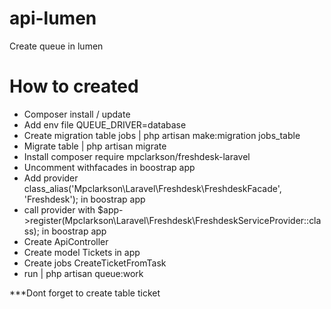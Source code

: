 # api-lumen
Create queue in lumen
# How to created
- Composer install / update
- Add env file QUEUE_DRIVER=database
- Create migration table jobs | php artisan make:migration jobs_table
- Migrate table | php artisan migrate
- Install composer require mpclarkson/freshdesk-laravel
- Uncomment withfacades in boostrap app
- Add provider class_alias('Mpclarkson\Laravel\Freshdesk\FreshdeskFacade', 'Freshdesk'); in boostrap app
- call provider with $app->register(Mpclarkson\Laravel\Freshdesk\FreshdeskServiceProvider::class); in boostrap app
- Create ApiController
- Create model Tickets in app
- Create jobs CreateTicketFromTask
- run | php artisan queue:work

***Dont forget to create table ticket
